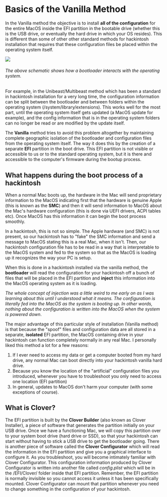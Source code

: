 # Basics of the Vanilla Method

In the Vanilla method the objective is to install **all of the configuration** for the entire MacOS inside the EFI partition in the bootable drive (whether this is the USB drive, or eventually the hard drive in which your OS resides). This is different than some of other other standard methods for hackintosh installation that requires that these configuration files be placed within the operating system itself.

![](http://cecs.wright.edu/~pmateti/Courses/4350/Lectures/SysProgs/Figures/bootloader.png)
###### The above schematic shows how a bootloader interacts with the operating system. 

For example, in the Unibeast/Multibeast method which has been a standard in hackintosh installation for a very long time, the configuration information can be split between the bootloader and between folders within the operating system (/system/library/extensions). This works well for the most part, until the operating system itself gets updated (a MacOS update for example), and the config information that is in the operating system folders can no longer be read or are modified by the update itself.

The **Vanilla** method tries to avoid this problem altogether by maintaining complete geographic isolation of the bootloader and configuration files from the operating system itself. The way it does this by the creation of a separate **EFI** partition in the boot drive. This EFI partition is not visible or accessible to us or to the standard operating system, but it is there and accessible to the computer's firmware during the bootup process.


## What happens during the boot process of a hackintosh

When a normal Mac boots up, the hardware in the Mac will send proprietary information to the MacOS indicating first that the hardware is genuine Apple (this is known as the **SMC**) and then it will send information to MacOS about the Mac's hardware configuration (this is done via UEFI drivers, ACPI tables etc). Once MacOS has this information it can begin the boot process smoothly. 

In a hackintosh, this is not so simple. The Apple hardware (and SMC) is not present, so our hackintosh has to "fake" the SMC information and send a message to MacOS stating this is a real Mac, when it isn't. Then, our hackintosh configuration file has to be read in a way that is interpretable to the MacOS system and fed to the system so that as the MacOS is loading up it recognizes the way your PC is setup.

When this is done in a hackintosh installed via the vanilla method, the **bootloader** will read the configuration for your hackintosh off a bunch of files that will be placed in the EFI partition and **inject** this information into the MacOS operating system as it is loading. 

*The whole concept of injection was a little weird to me early on as I was learning about this until I understood what it means. The configuration is literally fed into the MacOS as the system is booting up. In other words, nothing about the configuration is written into the MacOS when the system is powered down*.

The major advantage of this particular style of installation (Vanilla method) is that because the "spoof" files and configuration data are all stored in a separate, **isolated** EFI partition, the MacOS containing drive in your hackintosh  can function completely normally in any real Mac. I personally liked this method a lot for a few reasons:

1. If I ever need to access my data or get a computer booted from my hard drive, any normal Mac can boot directly into your hackintosh vanilla hard drive. 
2. Because you know the location of the "artificial" configuration files you introduced, whenever you have to troubleshoot you only need to access one location (EFI partition)
3. In general, updates to MacOS don't harm your computer (with some exceptions of course). 

## What is Clover?

The EFI partition is built by the **Clover Builder** (also known as Clover Installer), a piece of software that generates the partition initially on your USB drive. Once we have a functioning Mac, we will copy this partition over to your system boot drive (hard drive or SSD), so that your hackintosh can start without having to stick a USB drive to get the bootloader going.  There is another piece of software called the **Clover Configurator** which will read the information in the EFI partition and give you a graphical interface to configure it. As you troubleshoot, you will become intimately familiar with Clover Configurator. This configuration information produced by Clover Configurator is written into another file called *config.plist* which will be in the /EFI/Clover/ folder inside that EFI partition. Remember, the EFI partition is normally invisible so you cannot access it unless it has been specifically mounted. Clover Configurator can mount that partition whenever you need to change something in the configuration of your hackintosh.


